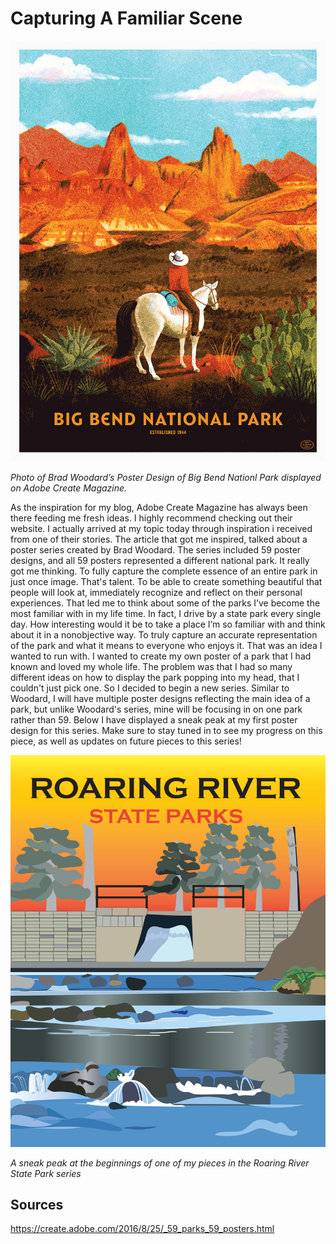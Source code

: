 # Capturing A Familiar Scene

![bradwoodard](1472089851577.gif)

*Photo of Brad Woodard’s Poster Design of Big Bend Nationl Park displayed on Adobe Create Magazine.*

As the inspiration for my blog, Adobe Create Magazine has always been there feeding me fresh ideas. I highly recommend checking out their website. I actually arrived at my topic today through inspiration i received from one of their stories. The article that got me inspired, talked about a poster series created by Brad Woodard. The series included 59 poster designs, and all 59 posters represented a different national park. It really got me thinking. To fully capture the complete essence of an entire park in just once image. That's talent. To be able to create something beautiful that people will look at, immediately recognize and reflect on their personal experiences. That led me to think about some of the parks I’ve become the most familiar with in my life time. In fact, I drive by a state park every single day. How interesting would it be to take a place I’m so familiar with and think about it in a nonobjective way. To truly capture an accurate representation of the park and what it means to everyone who enjoys it. That was an idea I wanted to run with. I wanted to create my own poster of a park that I had known and loved my whole life. The problem was that I had so many different ideas on how to display the park popping into my head, that I couldn't just pick one. So I decided to begin a new series. Similar to Woodard, I will have multiple poster designs reflecting the main idea of a park, but unlike Woodard's series, mine will be focusing in on one park rather than 59. Below I have displayed a sneak peak at my first poster design for this series. Make sure to stay tuned in to see my progress on this piece, as well as updates on future pieces to this series!

 
 
![roaringriver](roaringriverillustration.jpg)

*A sneak peak at the beginnings of one of my pieces in the Roaring River State Park series*

 
 ## Sources
 
  https://create.adobe.com/2016/8/25/_59_parks_59_posters.html
